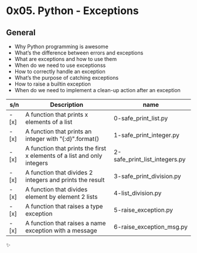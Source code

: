 # 0x05. Python - Exceptions

## General

- Why Python programming is awesome
- What’s the difference between errors and exceptions
- What are exceptions and how to use them
- When do we need to use exceptionss
- How to correctly handle an exception
- What’s the purpose of catching exceptions
- How to raise a builtin exception
- When do we need to implement a clean-up action after an exception

| s/n   | Description                                                             | name                          |
| ----- | ----------------------------------------------------------------------- | ----------------------------- |
| - [x] | A function that prints x elements of a list                             | 0-safe_print_list.py          |
| - [x] | A function that prints an integer with "{:d}".format()                  | 1-safe_print_integer.py       |
| - [x] | A function that prints the first x elements of a list and only integers | 2-safe_print_list_integers.py |
| - [x] | A function that divides 2 integers and prints the result                | 3-safe_print_division.py      |
| - [x] | A function that divides element by element 2 lists                      | 4-list_division.py            |
| - [x] | A function that raises a type exception                                 | 5-raise_exception.py          |
| - [x] | A function that raises a name exception with a message                  | 6-raise_exception_msg.py      |

:sparkles:
